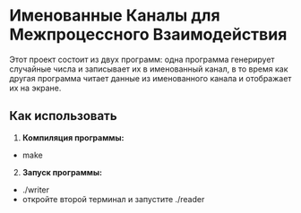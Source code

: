 # Именованные Каналы для Межпроцессного Взаимодействия

Этот проект состоит из двух программ: одна программа генерирует случайные числа и записывает их в именованный канал, в то время как другая программа читает данные из именованного канала и отображает их на экране.
## Как использовать  

1. **Компиляция программы:**  
- make  

2. **Запуск программы:**  
- ./writer 
- откройте второй терминал и запустите ./reader
